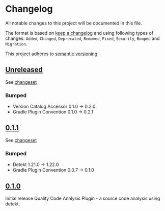 # Changelog

All notable changes to this project will be documented in this file.

The format is based on [keep a changelog](http://keepachangelog.com/en/1.0.0/) and using following
types of changes: `Added`, `Changed`, `Deprecated`, `Removed`, `Fixed`, `Security`, `Bumped` and `Migration`.

This project adheres to [semantic versioning](http://semver.org/spec/v2.0.0.html).

## [Unreleased](https://github.com/bitfunk/gradle-plugins/releases/latest)

See [changeset](https://github.com/bitfunk/gradle-plugins/compare/plugin-quality-code-analysis@v0.1.1...main)

### Bumped

- Version Catalog Accessor 0.1.0 -> 0.2.0
- Gradle Plugin Convention 0.1.0 -> 0.2.1

## [0.1.1](https://github.com/bitfunk/gradle-plugins/releases/tag/plugin-quality-code-analysis@v0.1.1)

See [changeset](https://github.com/bitfunk/gradle-plugins/compare/plugin-quality-code-analysis@v0.1.0...plugin-quality-code-analysis@v0.1.1)

### Bumped

- Detekt 1.21.0 -> 1.22.0
- Gradle Plugin Convention 0.0.7 -> 0.1.0

## [0.1.0](https://github.com/bitfunk/gradle-plugins/releases/tag/plugin-quality-code-analysis@v0.1.0)

Initial release Quality Code Analysis Plugin - a source code analysis using detekt.
